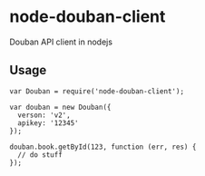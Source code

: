 node-douban-client
==================

Douban API client in nodejs

## Usage

```
var Douban = require('node-douban-client');

var douban = new Douban({
  verson: 'v2',
  apikey: '12345'
});

douban.book.getById(123, function (err, res) {
  // do stuff
});
```
